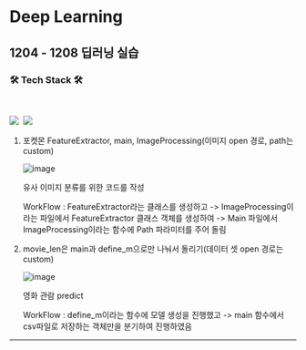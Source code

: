 # Deep Learning
## 1204 - 1208 딥러닝 실습


<h3 align="left"><b>🛠 Tech Stack 🛠</b></h3>
</br>
<p align="left">
<img src="https://img.shields.io/badge/Python-blue?style=flat-square&logo=Python&logoColor=white"/></a>&nbsp 
<img src="https://img.shields.io/badge/Tensorflow-1572B6?style=flat-square&logo=Tensorflow&logoColor=white"/></a> &nbsp


1. 포켓몬 FeatureExtractor, main, ImageProcessing(이미지 open 경로, path는 custom)
   
   ![image](https://github.com/dony1220/dl/assets/96913965/a4cc58e4-9cc1-4320-b0c6-1d9123cd3bcd)

   유사 이미지 분류를 위한 코드를 작성
   
   WorkFlow : FeatureExtractor라는 클래스를 생성하고 ->
   ImageProcessing이라는 파일에서 FeatureExtractor 클래스 객체를 생성하여 ->
   Main 파일에서 ImageProcessing이라는 함수에 Path 파라미터를 주어 돌림


3. movie_len은 main과 define_m으로만 나눠서 돌리기(데이터 셋 open 경로는 custom)

   ![image](https://github.com/dony1220/dl/assets/96913965/4619e3b5-0b01-4642-bd94-d8b50c621f7d)

   영화 관람 predict
   
   WorkFlow : define_m이라는 함수에 모델 생성을 진행했고 ->
   main 함수에서 csv파일로 저장하는 객체만을 분기하여 진행하였음
---------------------------------------------------------------------------


